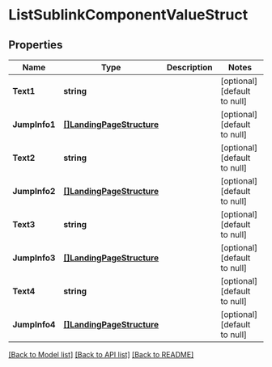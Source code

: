 # ListSublinkComponentValueStruct

## Properties
Name | Type | Description | Notes
------------ | ------------- | ------------- | -------------
**Text1** | **string** |  | [optional] [default to null]
**JumpInfo1** | [**[]LandingPageStructure**](landing_page_structure.md) |  | [optional] [default to null]
**Text2** | **string** |  | [optional] [default to null]
**JumpInfo2** | [**[]LandingPageStructure**](landing_page_structure.md) |  | [optional] [default to null]
**Text3** | **string** |  | [optional] [default to null]
**JumpInfo3** | [**[]LandingPageStructure**](landing_page_structure.md) |  | [optional] [default to null]
**Text4** | **string** |  | [optional] [default to null]
**JumpInfo4** | [**[]LandingPageStructure**](landing_page_structure.md) |  | [optional] [default to null]

[[Back to Model list]](../README.md#documentation-for-models) [[Back to API list]](../README.md#documentation-for-api-endpoints) [[Back to README]](../README.md)


